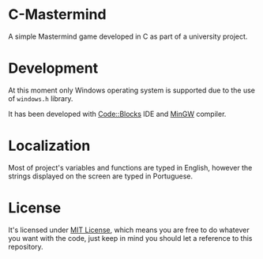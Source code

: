 # C-Mastermind
A simple Mastermind game developed in C as part of a university project.

# Development
At this moment only Windows operating system is supported due to the use of `windows.h` library.

It has been developed with [Code::Blocks](http://www.codeblocks.org/) IDE and [MinGW](http://www.mingw.org/) compiler.

# Localization
Most of project's variables and functions are typed in English, however the strings displayed on the screen are typed in Portuguese.

# License
It's licensed under [MIT License](../master/LICENSE), which means you are free to do whatever you want with the code, just keep in mind you should let a reference to this repository.
